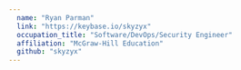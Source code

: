 ```yaml
---
  name: "Ryan Parman"
  link: "https://keybase.io/skyzyx"
  occupation_title: "Software/DevOps/Security Engineer"
  affiliation: "McGraw-Hill Education"
  github: "skyzyx"
---
```

